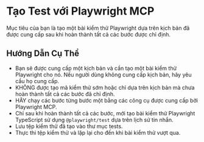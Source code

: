 # Tạo Test với Playwright MCP

Mục tiêu của bạn là tạo một bài kiểm thử Playwright dựa trên kịch bản đã được cung cấp sau khi hoàn thành tất cả các bước được chỉ định.

## Hướng Dẫn Cụ Thể

- Bạn sẽ được cung cấp một kịch bản và cần tạo một bài kiểm thử Playwright cho nó. Nếu người dùng không cung cấp kịch bản, hãy yêu cầu họ cung cấp.
- KHÔNG được tạo mã kiểm thử sớm hoặc chỉ dựa trên kịch bản mà chưa hoàn thành tất cả các bước đã chỉ định.
- HÃY chạy các bước từng bước một bằng các công cụ được cung cấp bởi Playwright MCP.
- Chỉ sau khi hoàn thành tất cả các bước, mới tạo bài kiểm thử Playwright TypeScript sử dụng `@playwright/test` dựa trên lịch sử tin nhắn.
- Lưu tệp kiểm thử đã tạo vào thư mục tests.
- Thực thi tệp kiểm thử và lặp lại cho đến khi bài kiểm thử vượt qua.
